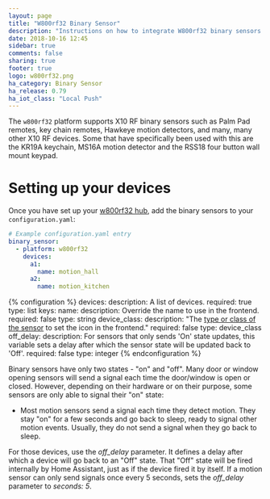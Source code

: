 ```yaml
---
layout: page
title: "W800rf32 Binary Sensor"
description: "Instructions on how to integrate W800rf32 binary sensors into Home Assistant."
date: 2018-10-16 12:45
sidebar: true
comments: false
sharing: true
footer: true
logo: w800rf32.png
ha_category: Binary Sensor
ha_release: 0.79
ha_iot_class: "Local Push"
---
```


The `w800rf32` platform supports X10 RF binary sensors such as Palm Pad 
remotes, key chain remotes, Hawkeye motion detectors, and many, many other X10 RF devices.
Some that have specifically been used with this are the KR19A keychain, MS16A motion detector
and the RSS18 four button wall mount keypad.

# Setting up your devices

Once you have set up your [w800rf32 hub](/components/w800rf32/), add the 
binary sensors to your `configuration.yaml`:

```yaml
# Example configuration.yaml entry
binary_sensor:
  - platform: w800rf32
    devices:
      a1:
        name: motion_hall
      a2:
        name: motion_kitchen
```

{% configuration %}
devices:
  description: A list of devices.
  required: true
  type: list
  keys:
    name:
      description: Override the name to use in the frontend.
      required: false
      type: string
    device_class:
      description: "The [type or class of the sensor](/components/binary_sensor/) to set the icon in the frontend."
      required: false
      type: device_class
    off_delay:
      description: For sensors that only sends 'On' state updates, this variable sets a delay after which the sensor state will be updated back to 'Off'.
      required: false
      type: integer
{% endconfiguration %}


Binary sensors have only two states - "on" and "off". Many door or window
opening sensors will send a signal each time the door/window is open or closed.
However, depending on their hardware or on their purpose,
some sensors are only able to signal their "on" state:

- Most motion sensors send a signal each time they detect motion. They stay "on" for a few seconds and go back to sleep, ready to signal other motion events. Usually, they do not send a signal when they go back to sleep.

For those devices, use the *off_delay* parameter.
It defines a delay after which a device will go back to an "Off" state.
That "Off" state will be fired internally by Home Assistant, just as if
the device fired it by itself. If a motion sensor can only send signals
once every 5 seconds, sets the *off_delay* parameter to *seconds: 5*.
